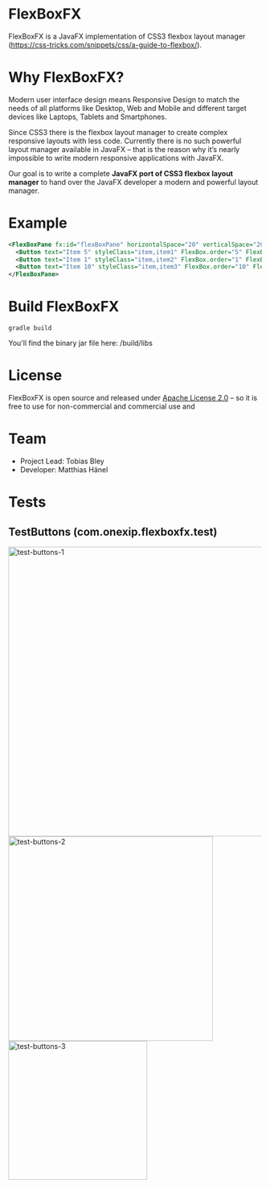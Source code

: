 # FlexBoxFX
FlexBoxFX is a JavaFX implementation of CSS3 flexbox layout manager (https://css-tricks.com/snippets/css/a-guide-to-flexbox/).


# Why FlexBoxFX? #
Modern user interface design means Responsive Design to match the needs of all platforms like Desktop, Web and Mobile and different target devices like Laptops, Tablets and Smartphones.

Since CSS3 there is the flexbox layout manager to create complex responsive layouts with less code. Currently there is no such powerful layout manager available in JavaFX – that is the reason why it’s nearly impossible to write modern responsive applications with JavaFX.

Our goal is to write a complete **JavaFX port of CSS3 flexbox layout manager** to hand over the JavaFX developer a modern and powerful layout manager.


# Example #
```xml
<FlexBoxPane fx:id="flexBoxPane" horizontalSpace="20" verticalSpace="20" styleClass="flex-pane" direction="ROW"> 
  <Button text="Item 5" styleClass="item,item1" FlexBox.order="5" FlexBox.grow="1"></Button>
  <Button text="Item 1" styleClass="item,item2" FlexBox.order="1" FlexBox.grow="2"></Button> 
  <Button text="Item 10" styleClass="item,item3" FlexBox.order="10" FlexBox.grow="1"></Button> 
</FlexBoxPane>
```


# Build FlexBoxFX #
```
gradle build
```
You'll find the binary jar file here: <project-dir>/build/libs

# License #
FlexBoxFX is open source and released under [Apache License 2.0](https://www.apache.org/licenses/LICENSE-2.0) –  so it is free to use for non-commercial and commercial use and

# Team #
* Project Lead: Tobias Bley
* Developer: Matthias Hänel

# Tests #

## TestButtons (com.onexip.flexboxfx.test) ##

<img width="576" alt="test-buttons-1" src="https://cloud.githubusercontent.com/assets/2484805/26397621/3448ca04-4077-11e7-883e-7613c89e8306.png">
<img width="407" alt="test-buttons-2" src="https://cloud.githubusercontent.com/assets/2484805/26397620/34480628-4077-11e7-94d0-572b8e817dbf.png">
<img width="276" alt="test-buttons-3" src="https://cloud.githubusercontent.com/assets/2484805/26397619/34480fba-4077-11e7-9c51-296374cb1809.png">


